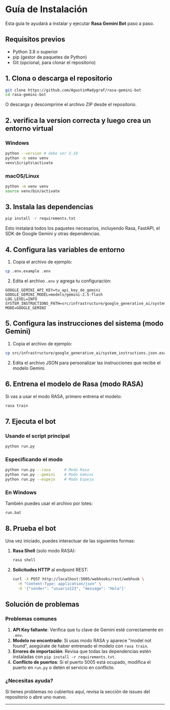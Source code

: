 # Guía de Instalación

Esta guía te ayudará a instalar y ejecutar **Rasa Gemini Bot** paso a paso.

## Requisitos previos

- Python 3.8 o superior
- pip (gestor de paquetes de Python)
- Git (opcional, para clonar el repositorio)

## 1. Clona o descarga el repositorio

```bash
git clone https://github.com/AgustinMadygraf/rasa-gemini-bot
cd rasa-gemini-bot
```

O descarga y descomprime el archivo ZIP desde el repositorio.

## 2. verifica la version correcta y luego crea un entorno virtual

### Windows

```bash
python --version # debe ser 3.10
python -m venv venv
venv\Scripts\activate
```

### macOS/Linux

```bash
python -m venv venv
source venv/bin/activate
```

## 3. Instala las dependencias

```bash
pip install -r requirements.txt
```

Esto instalará todos los paquetes necesarios, incluyendo Rasa, FastAPI, el SDK de Google Gemini y otras dependencias.

## 4. Configura las variables de entorno

1. Copia el archivo de ejemplo:

```bash
cp .env.example .env
```

2. Edita el archivo `.env` y agrega tu configuración:

```
GOOGLE_GEMINI_API_KEY=tu_api_key_de_gemini
GOOGLE_GEMINI_MODEL=models/gemini-2.5-flash
LOG_LEVEL=INFO
SYSTEM_INSTRUCTIONS_PATH=src/infrastructure/google_generative_ai/system_instructions.json
MODE=GOOGLE_GEMINI
```

## 5. Configura las instrucciones del sistema (modo Gemini)

1. Copia el archivo de ejemplo:

```bash
cp src/infrastructure/google_generative_ai/system_instructions.json.example src/infrastructure/google_generative_ai/system_instructions.json
```

2. Edita el archivo JSON para personalizar las instrucciones que recibe el modelo Gemini.

## 6. Entrena el modelo de Rasa (modo RASA)

Si vas a usar el modo RASA, primero entrena el modelo:

```bash
rasa train
```

## 7. Ejecuta el bot

### Usando el script principal

```bash
python run.py
```

### Especificando el modo

```bash
python run.py --rasa      # Modo Rasa
python run.py --gemini    # Modo Gemini
python run.py --espejo    # Modo Espejo
```

### En Windows

También puedes usar el archivo por lotes:

```bash
run.bat
```

## 8. Prueba el bot

Una vez iniciado, puedes interactuar de las siguientes formas:

1. **Rasa Shell** (solo modo RASA):
   ```bash
   rasa shell
   ```

2. **Solicitudes HTTP** al endpoint REST:
   ```bash
   curl -X POST http://localhost:5005/webhooks/rest/webhook \
     -H "Content-Type: application/json" \
     -d '{"sender": "usuario123", "message": "Hola"}'
   ```

## Solución de problemas

### Problemas comunes

1. **API Key faltante**: Verifica que tu clave de Gemini esté correctamente en `.env`.
2. **Modelo no encontrado**: Si usas modo RASA y aparece "model not found", asegúrate de haber entrenado el modelo con `rasa train`.
3. **Errores de importación**: Revisa que todas las dependencias estén instaladas con `pip install -r requirements.txt`.
4. **Conflicto de puertos**: Si el puerto 5005 está ocupado, modifica el puerto en `run.py` o detén el servicio en conflicto.

### ¿Necesitas ayuda?

Si tienes problemas no cubiertos aquí, revisa la sección de issues del repositorio o abre uno nuevo.

---